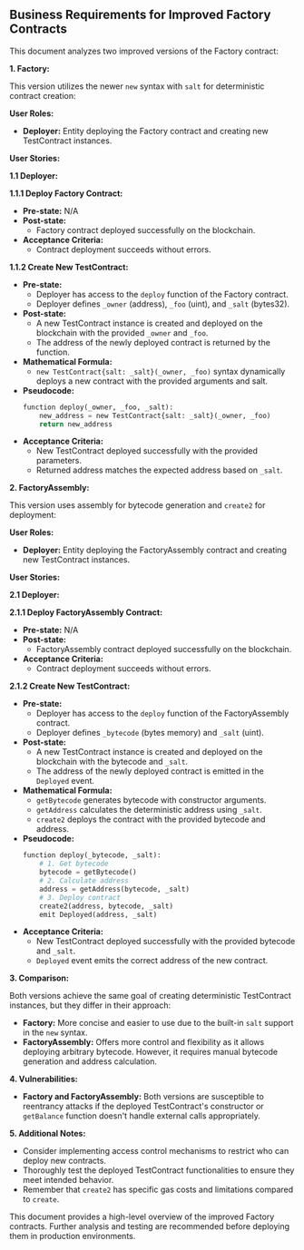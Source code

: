 
## Business Requirements for Improved Factory Contracts

This document analyzes two improved versions of the Factory contract:

**1. Factory:**

This version utilizes the newer `new` syntax with `salt` for deterministic contract creation:

**User Roles:**

* **Deployer:** Entity deploying the Factory contract and creating new TestContract instances.

**User Stories:**

**1.1 Deployer:**

**1.1.1 Deploy Factory Contract:**

* **Pre-state:** N/A
* **Post-state:**
    * Factory contract deployed successfully on the blockchain.
* **Acceptance Criteria:**
    * Contract deployment succeeds without errors.

**1.1.2 Create New TestContract:**

* **Pre-state:**
    * Deployer has access to the `deploy` function of the Factory contract.
    * Deployer defines `_owner` (address), `_foo` (uint), and `_salt` (bytes32).
* **Post-state:**
    * A new TestContract instance is created and deployed on the blockchain with the provided `_owner` and `_foo`.
    * The address of the newly deployed contract is returned by the function.
* **Mathematical Formula:**
    * `new TestContract{salt: _salt}(_owner, _foo)` syntax dynamically deploys a new contract with the provided arguments and salt.
* **Pseudocode:**
    ```python
    function deploy(_owner, _foo, _salt):
        new_address = new TestContract{salt: _salt}(_owner, _foo)
        return new_address
    ```
* **Acceptance Criteria:**
    * New TestContract deployed successfully with the provided parameters.
    * Returned address matches the expected address based on `_salt`.

**2. FactoryAssembly:**

This version uses assembly for bytecode generation and `create2` for deployment:

**User Roles:**

* **Deployer:** Entity deploying the FactoryAssembly contract and creating new TestContract instances.

**User Stories:**

**2.1 Deployer:**

**2.1.1 Deploy FactoryAssembly Contract:**

* **Pre-state:** N/A
* **Post-state:**
    * FactoryAssembly contract deployed successfully on the blockchain.
* **Acceptance Criteria:**
    * Contract deployment succeeds without errors.

**2.1.2 Create New TestContract:**

* **Pre-state:**
    * Deployer has access to the `deploy` function of the FactoryAssembly contract.
    * Deployer defines `_bytecode` (bytes memory) and `_salt` (uint).
* **Post-state:**
    * A new TestContract instance is created and deployed on the blockchain with the bytecode and `_salt`.
    * The address of the newly deployed contract is emitted in the `Deployed` event.
* **Mathematical Formula:**
    * `getBytecode` generates bytecode with constructor arguments.
    * `getAddress` calculates the deterministic address using `_salt`.
    * `create2` deploys the contract with the provided bytecode and address.
* **Pseudocode:**
    ```python
    function deploy(_bytecode, _salt):
        # 1. Get bytecode
        bytecode = getBytecode()
        # 2. Calculate address
        address = getAddress(bytecode, _salt)
        # 3. Deploy contract
        create2(address, bytecode, _salt)
        emit Deployed(address, _salt)
    ```
* **Acceptance Criteria:**
    * New TestContract deployed successfully with the provided bytecode and `_salt`.
    * `Deployed` event emits the correct address of the new contract.

**3. Comparison:**

Both versions achieve the same goal of creating deterministic TestContract instances, but they differ in their approach:

* **Factory:** More concise and easier to use due to the built-in `salt` support in the `new` syntax.
* **FactoryAssembly:** Offers more control and flexibility as it allows deploying arbitrary bytecode. However, it requires manual bytecode generation and address calculation.

**4. Vulnerabilities:**

* **Factory and FactoryAssembly:** Both versions are susceptible to reentrancy attacks if the deployed TestContract's constructor or `getBalance` function doesn't handle external calls appropriately.

**5. Additional Notes:**

* Consider implementing access control mechanisms to restrict who can deploy new contracts.
* Thoroughly test the deployed TestContract functionalities to ensure they meet intended behavior.
* Remember that `create2` has specific gas costs and limitations compared to `create`.

This document provides a high-level overview of the improved Factory contracts. Further analysis and testing are recommended before deploying them in production environments.
